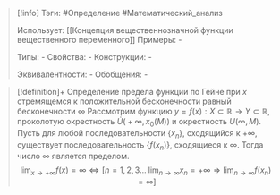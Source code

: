 > [!info]
> Тэги: #Определение #Математический_анализ   
> 
> Использует: [[Концепция вещественнозначной функции вещественного переменного]]
> Примеры: *-*
> 
> Типы: *-*
> Свойства: *-*
> Конструкции: *-*
> 
> Эквивалентности: *-*
> Обобщения: *-*

> [!definition]+ Определение предела функции по Гейне при $x$ стремящемся к положительной бесконечности равный бесконечности $\infty$
> Рассмотрим функцию $y=f(x):X \subset \mathbb{R}\rightarrow Y \subset \mathbb{R}$, проколотую окрестность $\dot U\big(+\infty, x_0(M)\big)$ и окрестность $U\big(\infty, M\big)$. Пусть для любой последовательности $\{x_n\}$, сходящийся к $+\infty$, существует последовательность $\{f(x_n)\}$, сходящиеся к $\infty$. Тогда число $\infty$ является пределом. 
> $$\lim_{x \to +\infty} f(x) = \infty \Leftrightarrow \Big[n =1,2,3 ... \; \lim_{n \to \infty} x_n = +\infty \Rightarrow \lim_{n \to \infty} f(x_n) = \infty \Big]$$